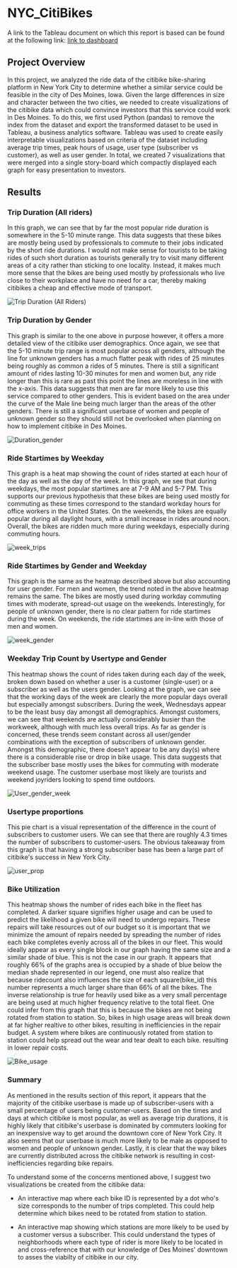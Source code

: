 # NYC_CitiBikes
A link to the Tableau document on which this report is based can be found at the following link: [link to dashboard](https://public.tableau.com/app/profile/james.kovacs/viz/Citibike-Module14challenge/Story1?publish=yes)
## Project Overview
In this project, we analyzed the ride data of the citibike bike-sharing platform in New York City to determine whether a similar service could be feasible in the city of Des Moines, Iowa. Given the large differences in size and character between the two cities, we needed to create visualizations of the citibike data which could convince investors that this service could work in Des Moines. To do this, we first used Python (pandas) to remove the index from the dataset and export the transformed dataset to be used in Tableau, a business analytics software. Tableau was used to create easily interpretable visualizations based on criteria of the dataset including average trip times, peak hours of usage, user type (subscriber vs customer), as well as user gender. In total, we created 7 visualizations that were merged into a single story-board which compactly displayed each graph for easy presentation to investors. 

## Results

### Trip Duration (All riders)
In this graph, we can see that by far the most popular ride duration is somewhere in the 5-10 minute range. This data suggests that these bikes are mostly being used by professionals to commute to their jobs indicated by the short ride durations. I would not make sense for tourists to be taking rides of such short duration as tourists generally try to visit many different areas of a city rather than sticking to one locality. Instead, it makes much more sense that the bikes are being used mostly by professionals who live close to their workplace and have no need for a car, thereby making citibikes a cheap and effective mode of transport. 

![Trip Duration (All Riders)](https://user-images.githubusercontent.com/93050931/153681854-c945907c-38b1-4a79-89e7-7209d5373013.png)

### Trip Duration by Gender
This graph is similar to the one above in purpose however, it offers a more detailed view of the citibike user demographics. Once again, we see that the 5-10 minute trip range is most popular across all genders, although the line for unknown genders has a much flatter peak with rides of 25 minutes being roughly as common a rides of 5 minutes. There is still a significant amount of rides lasting 10-30 minutes for men and women but, any ride longer than this is rare as past this point the lines are moreless in line with the x-axis. This data suggests that men are far more likely to use this service compared to other genders. This is evident based on the area under the curve of the Male line being much larger than the areas of the other genders. There is still a significant userbase of women and people of unknown gender so they should still not be overlooked when planning on how to implement citibike in Des Moines.

![Duration_gender](https://user-images.githubusercontent.com/93050931/153681883-0390addb-721a-4708-ad52-d5cf4ca71402.png)


### Ride Startimes by Weekday
This graph is a heat map showing the count of rides started at each hour of the day as well as the day of the week. In this graph, we see that during weekdays, the most popular startimes are at 7-9 AM and 5-7 PM. This supports our previous hypothesis that these bikes are being used mostly for commuting as these times correspond to the standard workday hours for office workers in the United States. On the weekends, the bikes are equally popular during all daylight hours, with a small increase in rides around noon. Overall, the bikes are ridden much more during weekdays, especially during commuting hours.

![week_trips](https://user-images.githubusercontent.com/93050931/153681910-d8d0fa11-690d-4ec5-910e-48ec4a01bc6c.png)


### Ride Startimes by Gender and Weekday
This graph is the same as the heatmap described above but also accounting for user gender. For men and women, the trend noted in the above heatmap remains the same. The bikes are mostly used during workday commuting times with moderate, spread-out usage on the weekends. Interestingly, for people of unknown gender, there is no clear pattern for ride startimes during the week. On weekends, the ride startimes are in-line with those of men and women.

![week_gender](https://user-images.githubusercontent.com/93050931/153681925-f0d7590a-99c6-4a85-a259-2ab8662a4323.png)



### Weekday Trip Count by Usertype and Gender
This heatmap shows the count of rides taken during each day of the week, broken down based on whether a user is a customer (single-user) or a subscriber as well as the users gender. Looking at the graph, we can see that the working days of the week are clearly the more popular days overall but especially amongst subscribers. During the week, Wednesdays appear to be the least busy day amongst all demographics. Amongst customers, we can see that weekends are actually considerably busier than the workweek, although with much less overall trips. As far as gender is concerned, these trends seem constant across all user/gender combinations with the exception of subscribers of unknown gender. Amongst this demographic, there doesn't appear to be any day(s) where there is a considerable rise or drop in bike usage. This data suggests that the subscriber base mostly uses the bikes for commuting with moderate weekend usage. The customer userbase most likely are tourists and weekend joyriders looking to spend time outdoors.

![User_gender_week](https://user-images.githubusercontent.com/93050931/153681944-1aeec1f7-c634-4a33-a54d-bd5caf12f190.png)


### Usertype proportions
This pie chart is a visual representation of the difference in the count of subscribers to customer users. We can see that there are roughly 4.3 times the number of subscribers to customer-users. The obvious takeaway from this graph is that having a strong subscriber base has been a large part of citibike's success in New York City.

![user_prop](https://user-images.githubusercontent.com/93050931/153681967-e9da4f25-ce52-4fb7-8f49-ace161acdc99.png)


### Bike Utilization
This heatmap shows the number of rides each bike in the fleet has completed. A darker square signifies higher usage and can be used to predict the likelihood a given bike will need to undergo repairs. These repairs will take resources out of our budget so it is important that we minimize the amount of repairs needed by spreading the number of rides each bike completes evenly across all of the bikes in our fleet. This would ideally appear as every single block in our graph having the same size and a similar shade of blue. This is not the case in our graph. It appears that roughly 66% of the graphs area is occupied by a shade of blue below the median shade represented in our legend, one must also realize that because ridecount also imfluences the size of each square(bike_id) this number represents a much larger share than 66% of all the bikes. The inverse relationship is true for heavily used bike as a very small percentage are being used at much higher frequency relative to the total fleet. One could infer from this graph that this is because the bikes are not being rotated from station to station. So, bikes in high usage areas will break down at far higher realtive to other bikes, resulting in inefficiencies in the repair budget. A system where bikes are continuously rotated from station to station could help spread out the wear and tear dealt to each bike. resulting in lower repair costs.

![Bike_usage](https://user-images.githubusercontent.com/93050931/153682088-410102db-b429-4b4a-8378-9e0a647edf62.png)


### Summary 
As mentioned in the results section of this report, it appears that the majority of the citibike userbase is made up of subscriber-users with a small percentage of users being customer-users. Based on the times and days at which citibike is most popular, as well as average trip durations, it is highly likely that citibike's userbase is dominated by commuters looking for an inexpensive way to get around the downtown core of New York City. It also seems that our userbase is much more likely to be male as opposed to women and people of unknown gender. Lastly, it is clear that the way bikes are currently distributed across the citibike network is resulting in cost-inefficiencies regarding bike repairs.

To understand some of the concerns mentioned above, I suggest two visualizations be created from the citibike data:

- An interactive map where each bike ID is represented by a dot who's size corresponds to the number of trips completed. This could help determine which bikes need to be rotated from station to station.

- An interactive map showing which stations are more likely to be used by a customer versus a subscriber. This could understand the types of neighborhoods where each type of rider is more likely to be located in and cross-reference that with our knowledge of Des Moines' downtown to asses the viabilty of citibike in our city. 
